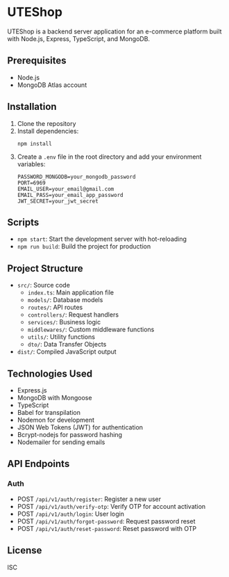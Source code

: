 # UTEShop

UTEShop is a backend server application for an e-commerce platform built with Node.js, Express, TypeScript, and MongoDB.

## Prerequisites

- Node.js
- MongoDB Atlas account

## Installation

1. Clone the repository
2. Install dependencies:
   ```
   npm install
   ```
3. Create a `.env` file in the root directory and add your environment variables:
   ```
   PASSWORD_MONGODB=your_mongodb_password
   PORT=6969
   EMAIL_USER=your_email@gmail.com
   EMAIL_PASS=your_email_app_password
   JWT_SECRET=your_jwt_secret
   ```

## Scripts

- `npm start`: Start the development server with hot-reloading
- `npm run build`: Build the project for production

## Project Structure

- `src/`: Source code
  - `index.ts`: Main application file
  - `models/`: Database models
  - `routes/`: API routes
  - `controllers/`: Request handlers
  - `services/`: Business logic
  - `middlewares/`: Custom middleware functions
  - `utils/`: Utility functions
  - `dto/`: Data Transfer Objects
- `dist/`: Compiled JavaScript output

## Technologies Used

- Express.js
- MongoDB with Mongoose
- TypeScript
- Babel for transpilation
- Nodemon for development
- JSON Web Tokens (JWT) for authentication
- Bcrypt-nodejs for password hashing
- Nodemailer for sending emails

## API Endpoints

### Auth
- POST `/api/v1/auth/register`: Register a new user
- POST `/api/v1/auth/verify-otp`: Verify OTP for account activation
- POST `/api/v1/auth/login`: User login
- POST `/api/v1/auth/forgot-password`: Request password reset
- POST `/api/v1/auth/reset-password`: Reset password with OTP

## License

ISC